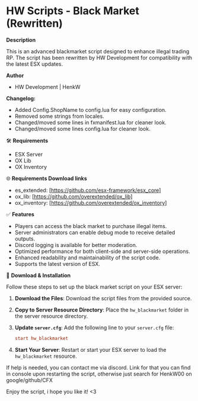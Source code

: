 # HW Scripts - Black Market (Rewritten)

**Description**

This is an advanced blackmarket script designed to enhance illegal trading RP. The script has been rewritten by HW Development for compatibility with the latest ESX updates.

**Author**
- HW Development | HenkW

**Changelog:**
- Added Config.ShopName to config.lua for easy configuration.
- Removed some strings from locales.
- Changed/moved some lines in fxmanifest.lua for cleaner look.
- Changed/moved some lines config.lua for cleaner look.
 
🛠 **Requirements**
- ESX Server
- OX Lib
- OX Inventory

🌐 **Requirements Download links**
- es_extended: [https://github.com/esx-framework/esx_core]
- ox_lib: [https://github.com/overextended/ox_lib]
- ox_inventory: [https://github.com/overextended/ox_inventory]

✅ **Features**
- Players can access the black market to purchase illegal items.
- Server administrators can enable debug mode to receive detailed outputs.
- Discord logging is available for better moderation.
- Optimized performance for both client-side and server-side operations.
- Enhanced readability and maintainability of the script code.
- Supports the latest version of ESX.

🔧 **Download & Installation**

Follow these steps to set up the black market script on your ESX server:

1. **Download the Files**: Download the script files from the provided source.

2. **Copy to Server Resource Directory**: Place the `hw_blackmarket` folder in the server resource directory.

3. **Update `server.cfg`**: Add the following line to your `server.cfg` file:

    ```cfg
    start hw_blackmarket
    ```

4. **Start Your Server**: Restart or start your ESX server to load the `hw_blackmarket` resource.


If help is needed, you can contact me via discord.
Link for that you can find in console upon restarting the script, otherwise just search for HenkW00 on google/github/CFX

Enjoy the script, i hope you like it! <3